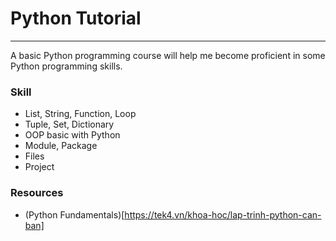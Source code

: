 # Python Tutorial
----

A basic Python programming course will help me become proficient in some Python programming skills.

### Skill

- List, String, Function, Loop
- Tuple, Set, Dictionary
- OOP basic with Python
- Module, Package
- Files
- Project

### Resources

- (Python Fundamentals)[https://tek4.vn/khoa-hoc/lap-trinh-python-can-ban]
